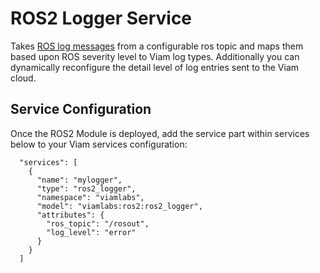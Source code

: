 # ROS2 Logger Service

Takes [ROS log messages](http://docs.ros.org/en/api/rosgraph_msgs/html/msg/Log.html) from a configurable ros topic and maps them based upon ROS severity level to Viam log types. Additionally you can dynamically reconfigure the detail level of log entries sent to the Viam cloud.


## Service Configuration
Once the ROS2 Module is deployed, add the service part within services below to your Viam services configuration:

```
  "services": [
    {
      "name": "mylogger",
      "type": "ros2_logger",
      "namespace": "viamlabs",
      "model": "viamlabs:ros2:ros2_logger",
      "attributes": {
        "ros_topic": "/rosout",
        "log_level": "error"
      }
    }
  ]
```
